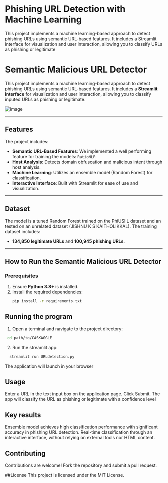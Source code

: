 # Phishing URL Detection with Machine Learning
This project implements a machine learning-based approach to detect phishing URLs using semantic URL-based features. It includes a Streamlit interface for visualization and user interaction, allowing you to classify URLs as phishing or legitimate

# Semantic Malicious URL Detector

This project implements a machine learning-based approach to detect phishing URLs using semantic URL-based features. It includes a **Streamlit interface** for visualization and user interaction, allowing you to classify inputed URLs as phishing or legitimate.

![image](https://github.com/user-attachments/assets/05afcbee-dd61-47f9-8afe-eb80b05b345e)

---
## Features

The project includes:
- **Semantic URL-Based Features**: We implemented a well performing feature for training the models: `RatioNLP`.
- **Host Analysis**: Detects domain obfuscation and malicious intent through host analysis.
- **Machine Learning**: Utilizes an ensemble model (Random Forest) for classification.
- **Interactive Interface**: Built with Streamlit for ease of use and visualization.

---
## Dataset
The model is a tuned Random Forest trained on the PhiUSIIL dataset and an tested on an unrelated dataset  (JISHNU K S KAITHOLIKKAL). The training dataset includes:
- **134,850 legitimate URLs** and **100,945 phishing URLs**.
---

## How to Run the Semantic Malicious URL Detector

### Prerequisites

1. Ensure **Python 3.8+** is installed.
2. Install the required dependencies:
   ```bash
   pip install -r requirements.txt
   ```

## Running the program
1. Open a terminal and navigate to the project directory:
  ```bash
   cd path/to/CASKAGGLE
   ```

2. Run the streamlit app:
```bash
  streamlit run URLdetection.py
```

The application will launch in your browser

## Usage
Enter a URL in the text input box on the application page. Click Submit. The app will classify the URL as phishing or legitimate with a confidence level

## Key results
Ensemble model achieves high classification performance with significant accuracy in phishing URL detection.
Real-time classification through an interactive interface, without relying on external tools nor HTML content.

## Contributing
Contributions are welcome! Fork the repository and submit a pull request.

##License
This project is licensed under the MIT License.


